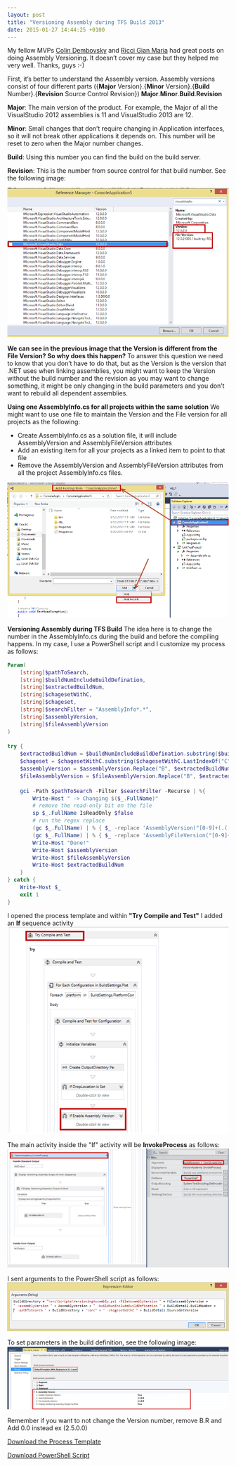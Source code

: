 ```yaml
---
layout: post
title: "Versioning Assembly during TFS Build 2013"
date: 2015-01-27 14:44:25 +0100
---
```


My fellow MVPs [Colin Dembovsky](http://www.colinsalmcorner.com/about) and [Ricci Gian Maria](http://www.codewrecks.com/blog/) had great posts on doing Assembly Versioning. It doesn’t cover my case but they helped me very well. Thanks, guys :-) 

First, it’s better to understand the Assembly version. Assembly versions consist of four different parts ({**Major** Version}.{**Minor** Version}.{**Build** Number}.{**Revision** Source Control Revision}) **Major**.**Minor**.**Build**.**Revision** 

**Major**: The main version of the product. For example, the Major of all the VisualStudio 2012 assemblies is 11 and VisualStudio 2013 are 12. 

**Minor**: Small changes that don’t require changing in Application interfaces, so it will not break other applications it depends on. This number will be reset to zero when the Major number changes. 

**Build**: Using this number you can find the build on the build server. 

**Revision**: This is the number from source control for that build number. See the following image:

![VS Version](/assets/img/2015/01/vs-version.png)

**We can see in the previous image that the Version is different from the File Version? So why does this happen?** To answer this question we need to know that you don’t have to do that, but as the Version is the version that .NET uses when linking assemblies, you might want to keep the Version without the build number and the revision as you may want to change something, it might be only changing in the build parameters and you don’t want to rebuild all dependent assemblies.

**Using one AssemblyInfo.cs for all projects within the same solution** We might want to use one file to maintain the Version and the File version for all projects as the following:

- Create AssemblyInfo.cs as a solution file, it will include AssemblyVersion and AssemblyFileVersion attributes
- Add an existing item for all your projects as a linked item to point to that file
- Remove the AssemblyVersion and AssemblyFileVersion attributes from all the project AssemblyInfo.cs files.

![Add exiting item as link](/assets/img/2015/01/add-exiting-item-as-link.png)

**Versioning Assembly during TFS Build** The idea here is to change the number in the AssemblyInfo.cs during the build and before the compiling happens. In my case, I use a PowerShell script and I customize my process as follows:

```powershell
Param(
    [string]$pathToSearch,
    [string]$buildNumIncludeBuildDefination,
    [string]$extractedBuildNum,
    [string]$chagesetWithC,
    [string]$chageset,
    [string]$searchFilter = "AssemblyInfo*.*",
    [string]$assemblyVersion,
    [string]$fileAssemblyVersion
)

try {
    $extractedBuildNum = $buildNumIncludeBuildDefination.substring($buildNumIncludeBuildDefination.LastIndexOf(".")+1 ,(($buildNumIncludeBuildDefination.length)- ($buildNumIncludeBuildDefination.LastIndexOf("."))-1))
    $chageset = $chagesetWithC.substring($chagesetWithC.LastIndexOf("C")+1 ,(($chagesetWithC.length)- ($chagesetWithC.LastIndexOf("C"))-1))
    $assemblyVersion = $assemblyVersion.Replace("B", $extractedBuildNum).Replace("R", $chageset)
    $fileAssemblyVersion = $fileAssemblyVersion.Replace("B", $extractedBuildNum).Replace("R", $chageset)

    gci -Path $pathToSearch -Filter $searchFilter -Recurse | %{
        Write-Host " -> Changing $($_.FullName)"
        # remove the read-only bit on the file
        sp $_.FullName IsReadOnly $false
        # run the regex replace
        (gc $_.FullName) | % { $_ -replace 'AssemblyVersion("[0-9]+(.([0-9]+|*)){1,3}")', "AssemblyVersion(""$assemblyVersion"")" }| sc $_.FullName
        (gc $_.FullName) | % { $_ -replace 'AssemblyFileVersion("[0-9]+(.([0-9]+|*)){1,3}")', "AssemblyFileVersion(""$fileAssemblyVersion"")" }| sc $_.FullName
        Write-Host "Done!"
        Write-Host $assemblyVersion
        Write-Host $fileAssemblyVersion
        Write-Host $extractedBuildNum
    }
} catch {
    Write-Host $_
    exit 1
}
```

I opened the process template and within **"Try Compile and Test"** I added an **If** sequence activity  
![In Try and Compile I add if sequence](/assets/img/2015/01/in-try-and-compile-i-add-if-squence.png)

The main activity inside the "If" activity will be **InvokeProcess** as follows:  
![VersionAssembly InvokeProcess](/assets/img/2015/01/versionassembly-invokeprocess.png)

I sent arguments to the PowerShell script as follows:  
![Argument for PowerShell](/assets/img/2015/01/argument-for-powershell.png)

To set parameters in the build definition, see the following image:  
![Dev_Build_Version](/assets/img/2015/01/dev_build_version1.png)

Remember if you want to not change the Version number, remove B.R and Add 0.0 instead ex (2.5.0.0)

[Download the Process Template](https://onedrive.live.com/redir?resid=4BCAA16D27B46600!22426&authkey=!AAwD26mHv7T1OrQ&ithint=file%2czip "Download the Process Template")

[Download PowerShell Script](https://onedrive.live.com/redir?resid=4BCAA16D27B46600!22429&authkey=!AHGC6cOE0h3eQLc&ithint=file%2czip)


